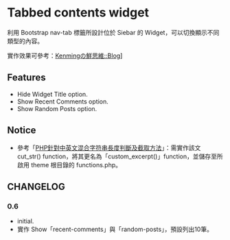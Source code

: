 # Tabbed contents widget

利用 Bootstrap nav-tab 標籤所設計位於 Siebar 的 Widget，可以切換顯示不同類型的內容。

實作效果可參考：[Kenmingの鮮思維::Blog](http://www.kenming.idv.tw/blog/)]

## Features

* Hide Widget Title option.
* Show Recent Comments option.
* Show Random Posts option.

## Notice

* 參考「[PHP針對中英文混合字符串長度判斷及截取方法](https://hk.saowen.com/a/8a0cf9ab00c484cfbf4fa2488e3ac6d79007fbff22e700529da923a14408219d)」：需實作該文 cut_str() function，將其更名為「custom_excerpt()」function，並儲存至所啟用 theme 根目錄的 functions.php。

## CHANGELOG

### 0.6
* initial.
* 實作 Show「recent-comments」與「random-posts」，預設列出10筆。
